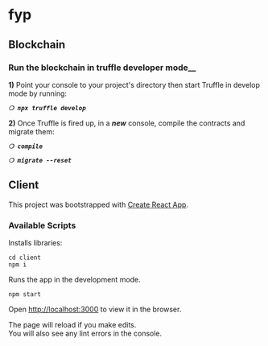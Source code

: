 # fyp

## Blockchain
### Run the blockchain in truffle developer mode__

**1)** Point your console to your project's directory then start Truffle in develop mode by running:

_**`❍ npx truffle develop`**_

**2)** Once Truffle is fired up, in a __*new*__ console, compile the contracts and migrate them:

_**`❍ compile`**_

_**`❍ migrate --reset`**_

## Client

This project was bootstrapped with [Create React App](https://github.com/facebook/create-react-app).

### Available Scripts

Installs libraries:

```shell
cd client
npm i
```

Runs the app in the development mode.

```shell
npm start
```
Open [http://localhost:3000](http://localhost:3000) to view it in the browser.

The page will reload if you make edits.\
You will also see any lint errors in the console.
